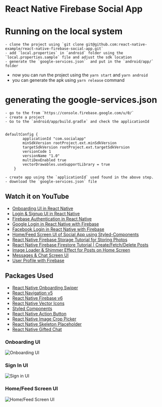 # React Native Firebase Social App

# Running on the local system 
```
- clone the project using `git clone git@github.com:react-native-example/react-native-firebase-social-app.git`
- add `local.properties` in `android` folder using the `local.properties.sample` file and adjust the sdk location
- generate the `google-services.json`  and put in the `android/app/` folder

```
 - now you can run  the project using the  `yarn start` and `yarn android` 
 - you can generate the apk using `yarn release` command
# generating the google-services.json

```
- go to the from `https://console.firebase.google.com/u/0/` 
- create a project 
- Go to the `android/app/build.gradle` and check the applicationId


defaultConfig {
        applicationId "com.socialapp"
        minSdkVersion rootProject.ext.minSdkVersion
        targetSdkVersion rootProject.ext.targetSdkVersion
        versionCode 1
        versionName "1.0"
        multiDexEnabled true
        vectorDrawables.useSupportLibrary = true
    }
 
- create app using the `applicationId` used found in the above step. 
- download the `google-services.json` file
```
## Watch it on YouTube
- [Onboarding UI in React Native](https://www.youtube.com/watch?v=SMkR-iIGvwQ)
- [Login & Signup UI in React Native](https://www.youtube.com/watch?v=ZxP-0xbz5sg)
- [Firebase Authentication in React Native](https://youtu.be/J7pkSP18Oko)
- [Google Login in React Native with Firebase](https://youtu.be/SdYp5JdMvs0)
- [Facebook Login in React Native with Firebase](https://youtu.be/pDLo7Pfcvfk)
- [Home/Feed Screen UI of Social App using Styled-Components](https://youtu.be/iyNmGXt4vNA)
- [React Native Firebase Storage Tutorial for Storing Photos](https://youtu.be/1GpOS5mrGHI)
- [React Native Firebase Firestore Tutorial | Create/Fetch/Delete Posts](https://youtu.be/ncxmNxNk2yc)
- [Image Loader & Shimmer Effect for Posts on Home Screen](https://youtu.be/bHWoW_aNmnY)
- [Messages & Chat Screen UI](https://youtu.be/bGGeD5RkdzQ)
- [User Profile with Firebase](https://youtu.be/aFtYsghw-1k)

## Packages Used
- [React Native Onboarding Swiper](https://github.com/jfilter/react-native-onboarding-swiper)
- [React Navigation v5](https://reactnavigation.org/)
- [React Native Firebase v6](https://rnfirebase.io/)
- [React Native Vector Icons](https://github.com/oblador/react-native-vector-icons)
- [Styled Components](https://styled-components.com/)
- [React Native Action Button](https://github.com/mastermoo/react-native-action-button)
- [React Native Image Crop Picker](https://github.com/ivpusic/react-native-image-crop-picker)
- [React Native Skeleton Placeholder](https://github.com/chramos/react-native-skeleton-placeholder)
- [React Native Gifted Chat](https://github.com/FaridSafi/react-native-gifted-chat)

### Onboarding UI
![Onboarding UI](https://raw.githubusercontent.com/itzpradip/react-native-firebase-social-app/master/assets/screenshots/onboarding-ui.png)

### Sign In UI
![Sign in UI](https://raw.githubusercontent.com/itzpradip/react-native-firebase-social-app/master/assets/screenshots/social-login.png)

### Home/Feed Screen UI
![Home/Feed Screen UI](https://raw.githubusercontent.com/itzpradip/react-native-firebase-social-app/master/assets/screenshots/social-app-ui.png)
